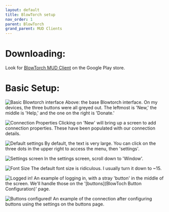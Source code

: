 ```yaml
---
layout: default
title: BlowTorch setup
nav_order: 1
parent: BlowTorch
grand_parent: MUD Clients
---
```


# Downloading: 
Look for [BlowTorch MUD Client](https://play.google.com/store/apps/details?id=com.happygoatstudios.bt) on the Google Play store.

# Basic Setup:
![Basic Blowtorch interface](assets/interface_1.jpg)
Above: the base Blowtorch interface. On my devices, the three buttons were all greyed out. The leftmost is 'New,' the middle is 'Help,' and the one on the right is 'Donate.'


![Connection Properties](assets/interface_2.jpg)
Clicking on 'New' will bring up a screen to add connection properties. These have been populated with our connection details.


![Default settings](assets/interface_3_settings.jpg)
By default, the text is very large. You can click on the three dots in the upper right to access the menu, then 'settings'.


![Settings screen](assets/interface_4_window_settings.jpg)
In the settings screen, scroll down to 'Window'.


![Font Size](assets/interface_5_font_size.jpg)
The default font size is ridiculous. I usually turn it down to ~15.


![Logged in!](assets/interface_6_logged_in.jpg)
An example of logging in, with a stray 'button' in the middle of the screen. We'll handle those on the '[buttons](BlowToch Button Configuration)' page.


![Buttons configured!](assets/interface_9_button_set.jpg)
An example of the connection after configuring buttons using the settings on the buttons page.